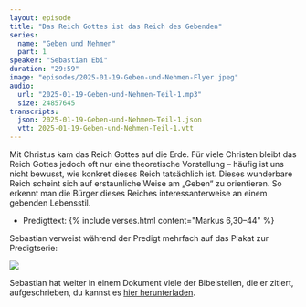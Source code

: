 ```yaml
---
layout: episode
title: "Das Reich Gottes ist das Reich des Gebenden"
series:
  name: "Geben und Nehmen"
  part: 1
speaker: "Sebastian Ebi"
duration: "29:59"
image: "episodes/2025-01-19-Geben-und-Nehmen-Flyer.jpeg"
audio:
  url: "2025-01-19-Geben-und-Nehmen-Teil-1.mp3"
  size: 24857645
transcripts:
  json: 2025-01-19-Geben-und-Nehmen-Teil-1.json
  vtt: 2025-01-19-Geben-und-Nehmen-Teil-1.vtt
---
```


Mit Christus kam das Reich Gottes auf die Erde. Für viele Christen bleibt das Reich Gottes jedoch oft nur eine theoretische Vorstellung – häufig ist uns nicht bewusst, wie konkret dieses Reich tatsächlich ist. Dieses wunderbare Reich scheint sich auf erstaunliche Weise am „Geben“ zu orientieren. So erkennt man die Bürger dieses Reiches interessanterweise an einem gebenden Lebensstil.

- Predigttext: {% include verses.html content="Markus 6,30–44" %}

Sebastian verweist während der Predigt mehrfach auf das Plakat zur Predigtserie:

![](/assets/episodes/2025-01-19-Geben-und-Nehmen-Plakat-Teil-1.jpg)

Sebastian hat weiter in einem Dokument viele der Bibelstellen, die er zitiert, aufgeschrieben, du kannst es [hier herunterladen](/assets/episodes/2025-01-19-Referenzen.pdf).